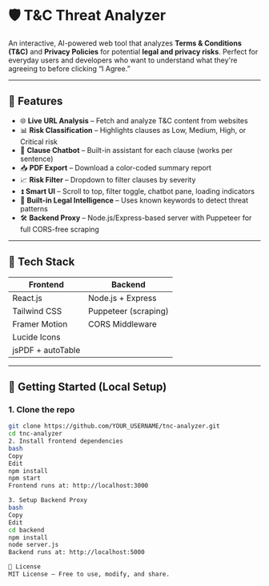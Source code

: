 
# 🛡️ T&C Threat Analyzer

An interactive, AI-powered web tool that analyzes **Terms & Conditions (T&C)** and **Privacy Policies** for potential **legal and privacy risks**. Perfect for everyday users and developers who want to understand what they're agreeing to before clicking “I Agree.”

---

## 🚀 Features

- 🌐 **Live URL Analysis** – Fetch and analyze T&C content from websites
- 📊 **Risk Classification** – Highlights clauses as Low, Medium, High, or Critical risk
- 🤖 **Clause Chatbot** – Built-in assistant for each clause (works per sentence)
- 📥 **PDF Export** – Download a color-coded summary report
- 📈 **Risk Filter** – Dropdown to filter clauses by severity
- ⏫ **Smart UI** – Scroll to top, filter toggle, chatbot pane, loading indicators
- 🧠 **Built-in Legal Intelligence** – Uses known keywords to detect threat patterns
- 🛠️ **Backend Proxy** – Node.js/Express-based server with Puppeteer for full CORS-free scraping

---

## 🧰 Tech Stack

| Frontend             | Backend            |
|----------------------|--------------------|
| React.js             | Node.js + Express  |
| Tailwind CSS         | Puppeteer (scraping) |
| Framer Motion        | CORS Middleware    |
| Lucide Icons         |                    |
| jsPDF + autoTable    |                    |

---

## 🧪 Getting Started (Local Setup)

### 1. Clone the repo

```bash
git clone https://github.com/YOUR_USERNAME/tnc-analyzer.git
cd tnc-analyzer
2. Install frontend dependencies
bash
Copy
Edit
npm install
npm start
Frontend runs at: http://localhost:3000

3. Setup Backend Proxy
bash
Copy
Edit
cd backend
npm install
node server.js
Backend runs at: http://localhost:5000

📄 License
MIT License — Free to use, modify, and share.
